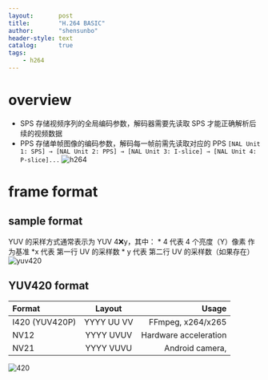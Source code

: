 ```yaml
---
layout:       post
title:        "H.264 BASIC"
author:       "shensunbo"
header-style: text
catalog:      true
tags:
    - h264
---
```

# overview
* SPS 存储视频序列的​​全局编码参数​​，解码器需要先读取 SPS 才能正确解析后续的视频数据
* PPS 存储​​单帧图像的编码参数​​，解码每一帧前需先读取对应的 PPS
`[NAL Unit 1: SPS] → [NAL Unit 2: PPS] → [NAL Unit 3: I-slice] → [NAL Unit 4: P-slice]...` 
![h264](/img/blah/h264.png)


# frame format
## sample format
YUV 的采样方式通常表示为 ​​YUV 4:x:y​​，其中：
    * ​​4​​ 代表 ​​4 个亮度（Y）像素​​ 作为基准
    ​* ​x​​ 代表 ​​第一行 UV 的采样数​​
    * ​​y​​ 代表 ​​第二行 UV 的采样数​​（如果存在）
![yuv420](/img/blah/yuv420.png)

## YUV420 format
| Format         | Layout     | Usage                     |
|:---------------|:----------:|--------------------------:|
| I420 (YUV420P) | YYYY UU VV | FFmpeg, x264/x265         |
| NV12           | YYYY UVUV  | Hardware acceleration     |
| NV21           | YYYY VUVU  | Android camera,           |

![420](/img/blah/nv12.png)
